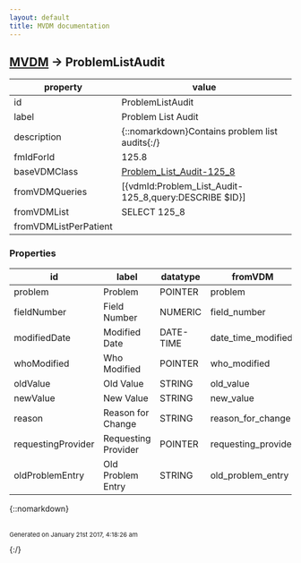 ```yaml
---
layout: default
title: MVDM documentation
---
```


## [MVDM](TableOfContent.md) &#8594; ProblemListAudit 

 property | value 
--- | --- 
 id | ProblemListAudit
 label | Problem List Audit
 description | {::nomarkdown}Contains problem list audits{:/}
 fmIdForId | 125.8
 baseVDMClass | [Problem_List_Audit-125_8](../vdm/Problem_List_Audit-125_8)
 fromVDMQueries | [{vdmId:Problem_List_Audit-125_8,query:DESCRIBE $ID}]
 fromVDMList | SELECT 125_8
 fromVDMListPerPatient | 

### Properties

| id | label | datatype | fromVDM | default | range | attributes | 
| --- | --- | --- | --- | --- | --- | --- | 
| problem | Problem | POINTER | problem |  |  | INDEXED | 
| fieldNumber | Field Number | NUMERIC | field_number |  |  |  | 
| modifiedDate | Modified Date | DATE-TIME | date_time_modified | $NOW |  |  | 
| whoModified | Who Modified | POINTER | who_modified | $USERID |  |  | 
| oldValue | Old Value | STRING | old_value |  |  |  | 
| newValue | New Value | STRING | new_value |  |  |  | 
| reason | Reason for Change | STRING | reason_for_change |  |  |  | 
| requestingProvider | Requesting Provider | POINTER | requesting_provider | $USERID |  |  | 
| oldProblemEntry | Old Problem Entry | STRING | old_problem_entry |  |  |  | 

{::nomarkdown} <br/><br/><p style="font-size: 11px">Generated on January 21st 2017, 4:18:26 am</p>{:/}
